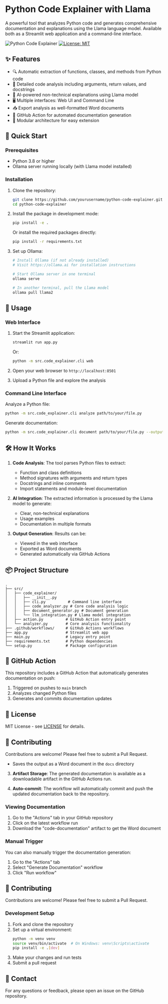# Python Code Explainer with Llama

A powerful tool that analyzes Python code and generates comprehensive documentation and explanations using the Llama language model. Available both as a Streamlit web application and a command-line interface.

![Python Code Explainer](https://img.shields.io/badge/python-3.8%2B-blue)
[![License: MIT](https://img.shields.io/badge/License-MIT-yellow.svg)](https://opensource.org/licenses/MIT)

## ✨ Features

- 🔍 Automatic extraction of functions, classes, and methods from Python code
- 📝 Detailed code analysis including arguments, return values, and docstrings
- 🤖 AI-powered non-technical explanations using Llama model
- 🖥️ Multiple interfaces: Web UI and Command Line
- 📥 Export analysis as well-formatted Word documents
- 🔄 GitHub Action for automated documentation generation
- 🧩 Modular architecture for easy extension

## 🚀 Quick Start

### Prerequisites

- Python 3.8 or higher
- Ollama server running locally (with Llama model installed)

### Installation

1. Clone the repository:
   ```bash
   git clone https://github.com/yourusername/python-code-explainer.git
   cd python-code-explainer
   ```

2. Install the package in development mode:
   ```bash
   pip install -e .
   ```
   
   Or install the required packages directly:
   ```bash
   pip install -r requirements.txt
   ```

3. Set up Ollama:
   ```bash
   # Install Ollama (if not already installed)
   # Visit https://ollama.ai for installation instructions
   
   # Start Ollama server in one terminal
   ollama serve
   
   # In another terminal, pull the Llama model
   ollama pull llama2
   ```

## 📖 Usage

### Web Interface

1. Start the Streamlit application:
   ```bash
   streamlit run app.py
   ```
   Or:
   ```bash
   python -m src.code_explainer.cli web
   ```

2. Open your web browser to `http://localhost:8501`

3. Upload a Python file and explore the analysis

### Command Line Interface

Analyze a Python file:
```bash
python -m src.code_explainer.cli analyze path/to/your/file.py
```

Generate documentation:
```bash
python -m src.code_explainer.cli document path/to/your/file.py --output docs/
```

## 🛠️ How It Works

1. **Code Analysis**: The tool parses Python files to extract:
   - Function and class definitions
   - Method signatures with arguments and return types
   - Docstrings and inline comments
   - Import statements and module-level documentation

2. **AI Integration**: The extracted information is processed by the Llama model to generate:
   - Clear, non-technical explanations
   - Usage examples
   - Documentation in multiple formats

3. **Output Generation**: Results can be:
   - Viewed in the web interface
   - Exported as Word documents
   - Generated automatically via GitHub Actions

## 📦 Project Structure

```
.
├── src/
│   ├── code_explainer/
│   │   ├── __init__.py
│   │   ├── cli.py          # Command line interface
│   │   ├── code_analyzer.py # Core code analysis logic
│   │   ├── document_generator.py # Document generation
│   │   └── llm_integration.py # Llama model integration
│   ├── action.py          # GitHub Action entry point
│   └── analyzer.py        # Core analysis functionality
├── .github/workflows/     # GitHub Actions workflows
├── app.py                 # Streamlit web app
├── main.py                # Legacy entry point
├── requirements.txt       # Python dependencies
└── setup.py               # Package configuration
```

## 🤖 GitHub Action

This repository includes a GitHub Action that automatically generates documentation on push:

1. Triggered on pushes to `main` branch
2. Analyzes changed Python files
3. Generates and commits documentation updates

## 📄 License

MIT License - see [LICENSE](LICENSE) for details.

## 🤝 Contributing

Contributions are welcome! Please feel free to submit a Pull Request.
   - Saves the output as a Word document in the `docs` directory

3. **Artifact Storage**: The generated documentation is available as a downloadable artifact in the GitHub Actions run.

4. **Auto-commit**: The workflow will automatically commit and push the updated documentation back to the repository.

### Viewing Documentation

1. Go to the "Actions" tab in your GitHub repository
2. Click on the latest workflow run
3. Download the "code-documentation" artifact to get the Word document

### Manual Trigger

You can also manually trigger the documentation generation:
1. Go to the "Actions" tab
2. Select "Generate Documentation" workflow
3. Click "Run workflow"

## 🤝 Contributing

Contributions are welcome! Please feel free to submit a Pull Request.

### Development Setup

1. Fork and clone the repository
2. Set up a virtual environment:
   ```bash
   python -m venv venv
   source venv/bin/activate  # On Windows: venv\Scripts\activate
   pip install -e .[dev]
   ```
3. Make your changes and run tests
4. Submit a pull request

## 📧 Contact

For any questions or feedback, please open an issue on the GitHub repository.

